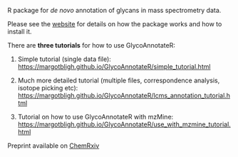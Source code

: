 R package for *de novo* annotation of glycans in mass spectrometry data.

Please see the [website](https://margotbligh.github.io/GlycoAnnotateR/) for details on how the package works and how to install it. 

There are **three tutorials** for how to use GlycoAnnotateR:

1. Simple tutorial (single data file): https://margotbligh.github.io/GlycoAnnotateR/simple_tutorial.html

2. Much more detailed tutorial (multiple files, correspondence analysis, isotope picking etc): https://margotbligh.github.io/GlycoAnnotateR/lcms_annotation_tutorial.html

3. Tutorial on how to use GlycoAnnotateR with mzMine: https://margotbligh.github.io/GlycoAnnotateR/use_with_mzmine_tutorial.html

Preprint available on [ChemRxiv](https://chemrxiv.org/engage/chemrxiv/article-details/67362db95a82cea2fa230273)






